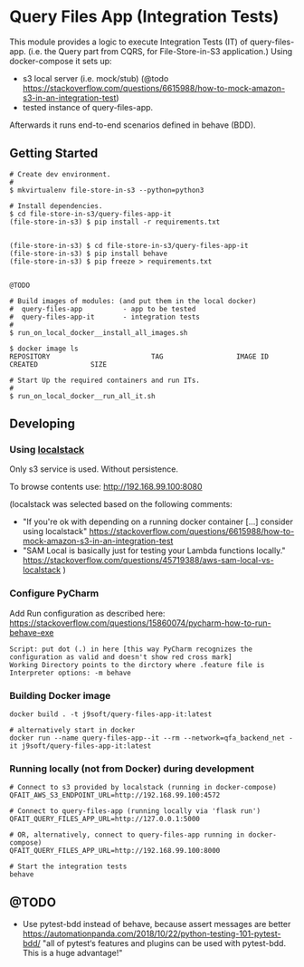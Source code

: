 # Query Files App (Integration Tests)

This module provides a logic to execute Integration Tests (IT) of query-files-app. (i.e. the Query part from CQRS, for File-Store-in-S3 application.)
Using docker-compose it sets up:
- s3 local server (i.e. mock/stub) (@todo  https://stackoverflow.com/questions/6615988/how-to-mock-amazon-s3-in-an-integration-test)
- tested instance of query-files-app.

Afterwards it runs end-to-end scenarios defined in behave (BDD).

## Getting Started

```
# Create dev environment.
#
$ mkvirtualenv file-store-in-s3 --python=python3

# Install dependencies.
$ cd file-store-in-s3/query-files-app-it
(file-store-in-s3) $ pip install -r requirements.txt


(file-store-in-s3) $ cd file-store-in-s3/query-files-app-it
(file-store-in-s3) $ pip install behave
(file-store-in-s3) $ pip freeze > requirements.txt


@TODO

# Build images of modules: (and put them in the local docker)
#  query-files-app          - app to be tested
#  query-files-app-it       - integration tests
#
$ run_on_local_docker__install_all_images.sh 

$ docker image ls
REPOSITORY                         TAG                  IMAGE ID            CREATED             SIZE

# Start Up the required containers and run ITs.
#
$ run_on_local_docker__run_all_it.sh 
```

## Developing

### Using [localstack](https://github.com/localstack/localstack)

Only s3 service is used. Without persistence.

To browse contents use: http://192.168.99.100:8080

(localstack was selected based on the following comments: 
- "If you're ok with depending on a running docker container [...] consider using localstack" https://stackoverflow.com/questions/6615988/how-to-mock-amazon-s3-in-an-integration-test
- "SAM Local is basically just for testing your Lambda functions locally." https://stackoverflow.com/questions/45719388/aws-sam-local-vs-localstack
)

### Configure PyCharm

Add Run configuration as described here: https://stackoverflow.com/questions/15860074/pycharm-how-to-run-behave-exe
```
Script: put dot (.) in here [this way PyCharm recognizes the configuration as valid and doesn't show red cross mark]
Working Directory points to the dirctory where .feature file is
Interpreter options: -m behave

```

### Building Docker image

```
docker build . -t j9soft/query-files-app-it:latest

# alternatively start in docker
docker run --name query-files-app--it --rm --network=qfa_backend_net -it j9soft/query-files-app-it:latest
```

### Running locally (not from Docker) during development

```
# Connect to s3 provided by localstack (running in docker-compose) 
QFAIT_AWS_S3_ENDPOINT_URL=http://192.168.99.100:4572

# Connect to query-files-app (running locally via 'flask run')
QFAIT_QUERY_FILES_APP_URL=http://127.0.0.1:5000

# OR, alternatively, connect to query-files-app running in docker-compose)
QFAIT_QUERY_FILES_APP_URL=http://192.168.99.100:8000

# Start the integration tests
behave
```

## @TODO

- Use pytest-bdd instead of behave, because assert messages are better
  https://automationpanda.com/2018/10/22/python-testing-101-pytest-bdd/
  "all of pytest‘s features and plugins can be used with pytest-bdd. This is a huge advantage!"
